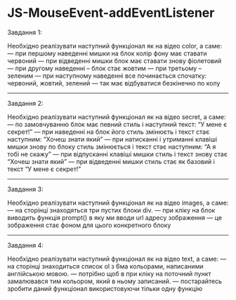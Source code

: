 # JS-MouseEvent-addEventListener

Завдання 1:

Необхідно реалізувати наступний функціонал як на відео color, а саме:
— при першому наведенні мишки на блок колір фону має ставати червоний
— при відведенні мишки блок має ставати знову фіолетовий
— при другому наведенні – блок стає жовтим
— при третьому – зеленим
— при наступному наведенні все починається спочатку: червоний, жовтий, зелений
— так має відбуватися безкінечно по колу
________________________________________
Завдання 2:

Необхідно реалізувати наступний функціонал як на відео secret, а саме:
— по замовчуванню блок має певний стиль і наступний текст: “У мене є секрет!”
— при наведенні на блок його стиль змінюєть і текст стає наступним: “Хочеш знати який”
— при натисканні і утриманні клавіші мишки знову по блоку стиль змінюється і текст стає наступним: “А я тобі не скажу”
— при відпусканні клавіші мишки стиль і текст знову стає “Хочеш знати який”
— при відведенні мишки стиль стає як базовий і текст “У мене є секрет!”
________________________________________
Завдання 3:

Необхідно реалізувати наступний функціонал як на відео images, а саме:
— на сторінці знаходяться три пустих блоки div. 
— при кліку на блок виводить функція prompt() в яку ми вводи url адресу зображення
— це зображення стає фоном для цього конкретного блоку
________________________________________
Завдання 4:

Необхідно реалізувати наступний функціонал як на відео text, а саме:
— на сторінці знаходиться список ol з 6ма кольорами, написаними англійською мовою.
— потрібно щоб в при кліку на поточний пункт замалювався тим кольором, який в ньому записаний.
— постарайтесь зробити даний функціонал використовуючи тільки одну функцію
